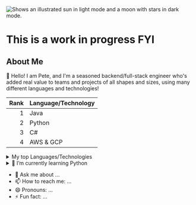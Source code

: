 <picture>
  <source media="(prefers-color-scheme: dark)" srcset="https://user-images.githubusercontent.com/25423296/163456776-7f95b81a-f1ed-45f7-b7ab-8fa810d529fa.png">
  <source media="(prefers-color-scheme: light)" srcset="https://user-images.githubusercontent.com/25423296/163456779-a8556205-d0a5-45e2-ac17-42d089e3c3f8.png">
  <img alt="Shows an illustrated sun in light mode and a moon with stars in dark mode." src="https://user-images.githubusercontent.com/25423296/163456779-a8556205-d0a5-45e2-ac17-42d089e3c3f8.png">
</picture>

# This is a work in progress FYI

## About Me

👋 Hello! I am Pete, and I'm a seasoned backend/full-stack engineer who's added real value to teams and projects of all shapes and sizes, using many different languages and technologies!

| Rank | Language/Technology |
|-----:|---------------|
|     1|  Java             |
|     2| Python              |
|     3|  C#             |
|     4 | AWS & GCP              |

<details>
  <summary>My top Languages/Technologies</summary>
  | Proficiency | Languages |
  |-----:|-----------|
  |     Expert|  Java             |
  |     Expert|  C#             |
  |     Intermediate| Python              |
  |     Intermediate| AWS, GCP, Containers, K8S             |
</details>

<details>
  <summary>🌱 I’m currently learning Python</summary>
  - I've enjoyed using it to date and feel that its creator and the Python community have done a good job at keeping the ecosystem organized and sane.
  - It sounds trivial but it isn't: the lack of brackets really reduces visual noise and makes code a good chunk easier to read, it really does.
  - The list slicing and comprehension syntax is complex and terse but delivers big rewards once you begin to remember the various rules.
  - One area I need to freshen up on is Multiprocessing. The last time I read about it, the GIL was the big problem, meaning that whilst multithreading was possible, multiprocessing was not as you were effectively limited to 1 process.
</details>

- 💬 Ask me about ...
- 📫 How to reach me: ...
- 😄 Pronouns: ...
- ⚡ Fun fact: ...



<!--
**sming/sming** is a ✨ _special_ ✨ repository because its `README.md` (this file) appears on your GitHub profile.

Here are some ideas to get you started:

- 🔭 I’m currently working on ...
- 👯 I’m looking to collaborate on ...
- 🤔 I’m looking for help with ...
- 💬 Ask me about ...
- 📫 How to reach me: ...
- 😄 Pronouns: ...
- ⚡ Fun fact: ...
-->
